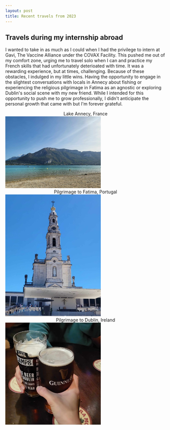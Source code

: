 ```yaml
---
layout: post
title: Recent travels from 2023
---
```


## Travels during my internship abroad
I wanted to take in as much as I could when I had the privilege to intern at Gavi, The Vaccine Alliance under the COVAX Facility. This pushed me out of my comfort zone, urging me to travel solo when I can and practice my French skills that had unfortunately deterioated with time. It was a rewarding experience, but at times, challenging. Because of these obstacles, I indulged in my little wins. Having the opportunity to engage in the slightest conversations with locals in Annecy about fishing or experiencing the religious pilgrimage in Fatima as an agnostic or exploring Dublin's social scene with my new friend. While I intended for this opportunity to push me to grow professionally, I didn't anticipate the personal growth that came with but I'm forever grateful. 
<center> Lake Annecy, France </center>
<img src="/assets/img/annecy.jpg" alt="image" width="300"/>   
  
<center> Pilgrimage to Fatima, Portugal </center>
<img src="/assets/img/fatima.jpg" alt="image" width="300"/>  

<center> Pilgrimage to Dublin, Ireland </center>
<img src="/assets/img/dublin.jpg" alt="image" width="300"/>



